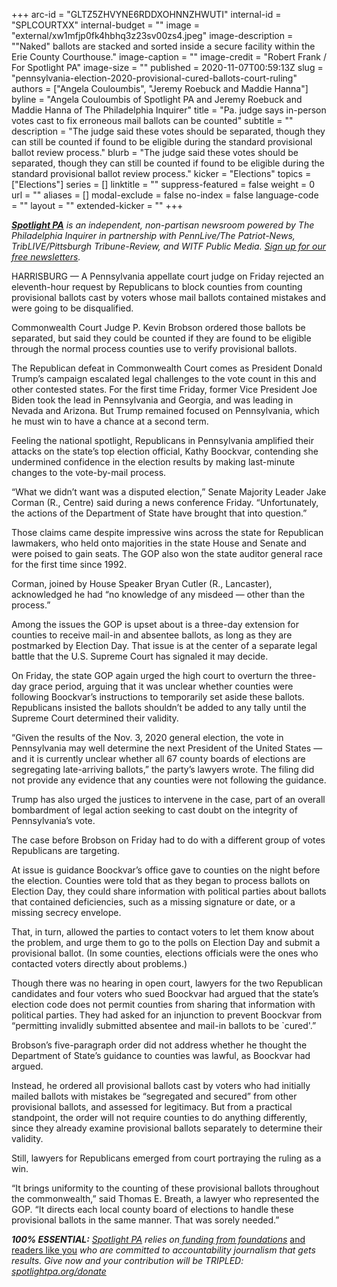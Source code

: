 +++
arc-id = "GLTZ5ZHVYNE6RDDXOHNNZHWUTI"
internal-id = "SPLCOURTXX"
internal-budget = ""
image = "external/xw1mfjp0fk4hbhq3z23sv00zs4.jpeg"
image-description = "\"Naked\" ballots are stacked and sorted inside a secure facility within the Erie County Courthouse."
image-caption = ""
image-credit = "Robert Frank / For Spotlight PA"
image-size = ""
published = 2020-11-07T00:59:13Z
slug = "pennsylvania-election-2020-provisional-cured-ballots-court-ruling"
authors = ["Angela Couloumbis", "Jeremy Roebuck and Maddie Hanna"]
byline = "Angela Couloumbis of Spotlight PA and Jeremy Roebuck and Maddie Hanna of The Philadelphia Inquirer"
title = "Pa. judge says in-person votes cast to fix erroneous mail ballots can be counted"
subtitle = ""
description = "The judge said these votes should be separated, though they can still be counted if found to be eligible during the standard provisional ballot review process."
blurb = "The judge said these votes should be separated, though they can still be counted if found to be eligible during the standard provisional ballot review process."
kicker = "Elections"
topics = ["Elections"]
series = []
linktitle = ""
suppress-featured = false
weight = 0
url = ""
aliases = []
modal-exclude = false
no-index = false
language-code = ""
layout = ""
extended-kicker = ""
+++

<a href="https://www.spotlightpa.org/"><i><b>Spotlight PA</b></i></a><i> is an independent, non-partisan newsroom powered by The Philadelphia Inquirer in partnership with PennLive/The Patriot-News, TribLIVE/Pittsburgh Tribune-Review, and WITF Public Media. </i><a href="https://www.spotlightpa.org/newsletters"><i>Sign up for our free newsletters</i></a><i>.</i>

HARRISBURG — A Pennsylvania appellate court judge on Friday rejected an eleventh-hour request by Republicans to block counties from counting provisional ballots cast by voters whose mail ballots contained mistakes and were going to be disqualified.

Commonwealth Court Judge P. Kevin Brobson ordered those ballots be separated, but said they could be counted if they are found to be eligible through the normal process counties use to verify provisional ballots.

The Republican defeat in Commonwealth Court comes as President Donald Trump’s campaign escalated legal challenges to the vote count in this and other contested states. For the first time Friday, former Vice President Joe Biden took the lead in Pennsylvania and Georgia, and was leading in Nevada and Arizona. But Trump remained focused on Pennsylvania, which he must win to have a chance at a second term.

Feeling the national spotlight, Republicans in Pennsylvania amplified their attacks on the state’s top election official, Kathy Boockvar, contending she undermined confidence in the election results by making last-minute changes to the vote-by-mail process.

“What we didn’t want was a disputed election,” Senate Majority Leader Jake Corman (R., Centre) said during a news conference Friday. “Unfortunately, the actions of the Department of State have brought that into question.”

<script src="https://www.spotlightpa.org/embed.js" async></script><div data-spl-embed-version="1" data-spl-src="https://www.spotlightpa.org/embeds/newsletter/"></div>

Those claims came despite impressive wins across the state for Republican lawmakers, who held onto majorities in the state House and Senate and were poised to gain seats. The GOP also won the state auditor general race for the first time since 1992.

Corman, joined by House Speaker Bryan Cutler (R., Lancaster), acknowledged he had “no knowledge of any misdeed — other than the process.”

Among the issues the GOP is upset about is a three-day extension for counties to receive mail-in and absentee ballots, as long as they are postmarked by Election Day. That issue is at the center of a separate legal battle that the U.S. Supreme Court has signaled it may decide.

On Friday, the state GOP again urged the high court to overturn the three-day grace period, arguing that it was unclear whether counties were following Boockvar’s instructions to temporarily set aside these ballots. Republicans insisted the ballots shouldn’t be added to any tally until the Supreme Court determined their validity.

“Given the results of the Nov. 3, 2020 general election, the vote in Pennsylvania may well determine the next President of the United States — and it is currently unclear whether all 67 county boards of elections are segregating late-arriving ballots,” the party’s lawyers wrote. The filing did not provide any evidence that any counties were not following the guidance.

Trump has also urged the justices to intervene in the case, part of an overall bombardment of legal action seeking to cast doubt on the integrity of Pennsylvania’s vote.

The case before Brobson on Friday had to do with a different group of votes Republicans are targeting.

At issue is guidance Boockvar’s office gave to counties on the night before the election. Counties were told that as they began to process ballots on Election Day, they could share information with political parties about ballots that contained deficiencies, such as a missing signature or date, or a missing secrecy envelope.

That, in turn, allowed the parties to contact voters to let them know about the problem, and urge them to go to the polls on Election Day and submit a provisional ballot. (In some counties, elections officials were the ones who contacted voters directly about problems.)

<script src="https://www.spotlightpa.org/embed.js" async></script><div data-spl-embed-version="1" data-spl-src="https://www.spotlightpa.org/embeds/donate/?teaser_text=Spotlight%20PA%20provides%20essential%2C%20public-service%20journalism%20about%20Pennsylvania%20thank%20to%20readers%20like%20you.%20For%20a%20limited%20time%2C%20become%20a%20member%20and%20your%20contribution%20will%20be%20TRIPLED.&cta_text=YES%2C%20TRIPLE%20MY%20GIFT&eyebrow_text=BECOME%20A%20MEMBER"></div>

Though there was no hearing in open court, lawyers for the two Republican candidates and four voters who sued Boockvar had argued that the state’s election code does not permit counties from sharing that information with political parties. They had asked for an injunction to prevent Boockvar from “permitting invalidly submitted absentee and mail-in ballots to be `cured'.”

Brobson’s&nbsp;five-paragraph order did not address whether he thought the Department of State’s guidance to counties was lawful, as Boockvar had argued.

Instead, he ordered all provisional ballots cast by voters who had initially mailed ballots with mistakes be “segregated and secured” from other provisional ballots, and assessed for legitimacy. But from a practical standpoint, the order will not require counties to do anything differently, since they already examine provisional ballots separately to determine their validity.

Still, lawyers for Republicans emerged from court portraying the ruling as a win.

“It brings uniformity to the counting of these provisional ballots throughout the commonwealth,” said Thomas E. Breath, a lawyer who represented the GOP. “It directs each local county board of elections to handle these provisional ballots in the same manner. That was sorely needed.”

<i><b>100% ESSENTIAL:</b></i><i> </i><a href="https://www.spotlightpa.org/"><i>Spotlight PA</i></a><i> relies on</i><a href="https://www.spotlightpa.org/support"><i> funding from foundations</i></a><i> </i><a href="https://www.spotlightpa.org/support">and readers like you</a><i> who are committed to accountability journalism that gets results. Give now and your contribution will be TRIPLED: </i><a href="http://spotlightpa.org/donate"><i>spotlightpa.org/donate</i></a>
